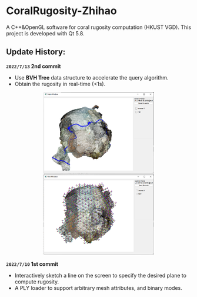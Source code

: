 # CoralRugosity-Zhihao
A C++&amp;OpenGL software for coral rugosity computation (HKUST VGD). This project is developed with Qt 5.8.

## Update History:

**``2022/7/13`` 2nd commit**

  - Use **BVH Tree** data structure to accelerate the query algorithm.
  - Obtain the rugosity in real-time (<1s).

<div align=center><img width="300" src="https://github.com/RyuZhihao123/CoralRugosity/blob/main/figures/7_13_1.png"/> <img width="300" src="https://github.com/RyuZhihao123/CoralRugosity/blob/main/figures/7_13_2.png"/></div>


**``2022/7/10`` 1st commit**

  - Interactively sketch a line on the screen to specify the desired plane to compute rugosity.
  - A PLY loader to support arbitrary mesh attributes, and binary modes.
  

